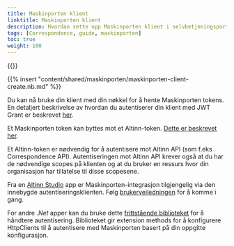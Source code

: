 ```yaml
---
title: Maskinporten klient
linktitle: Maskinporten klient
description: Hvordan sette opp Maskinporten klient i selvbetjeningsportalen
tags: [Correspondence, guide, maskinporten]
toc: true
weight: 100
---
```


{{<children />}}

{{% insert "content/shared/maskinporten/maskinporten-client-create.nb.md" %}}

Du kan nå bruke din klient med din nøkkel for å hente Maskinporten tokens.
En detaljert beskrivelse av hvordan du autentiserer din klient med JWT Grant er beskrevet [her](https://docs.digdir.no/docs/Maskinporten/maskinporten_guide_apikonsument).

Et Maskinporten token kan byttes mot et Altinn-token. [Dette er beskrevet her](https://docs.altinn.studio//authentication/what-do-you-get/).

Et Altinn-token er nødvendig for å autentisere mot Altinn API (som f.eks Correspondence API). Autentiseringen mot Altinn API krever også at du har de nødvendige scopes på klienten og at du bruker en ressurs hvor din organisasjon har tillatelse til disse scopesene.

Fra en [Altinn Studio](/nb/altinn-studio) app er Maskinporten-integrasjon tilgjengelig via den innebygde autentiseringsklienten. Følg [brukerveiledningen](/nb/altinn-studio/guides/integration/maskinporten) for å komme i gang.

For andre _.Net_ apper kan du bruke dette [frittstående biblioteket](https://github.com/Altinn/altinn-apiclient-maskinporten) for å håndtere autentisering. Biblioteket gir extension methods for å konfigurere HttpClients til å autentisere med Maskinporten basert på din oppgitte konfigurasjon.